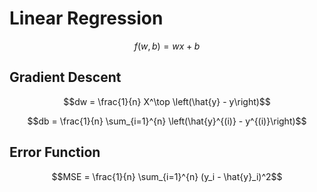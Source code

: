 # Linear Regression

$$f(w, b) = wx + b$$

## Gradient Descent
$$dw = \frac{1}{n} X^\top \left(\hat{y} - y\right)$$

$$db = \frac{1}{n} \sum_{i=1}^{n} \left(\hat{y}^{(i)} - y^{(i)}\right)$$

## Error Function

$$MSE = \frac{1}{n} \sum_{i=1}^{n} (y_i - \hat{y}_i)^2$$